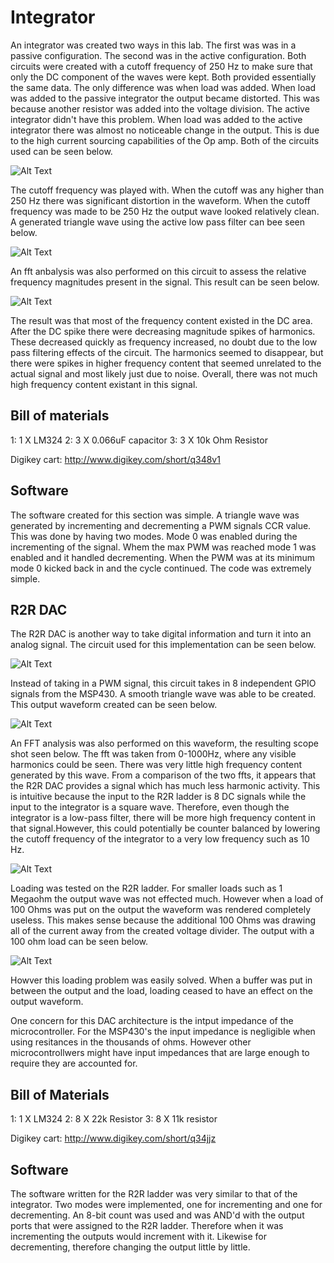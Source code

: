 # Integrator

An integrator was created two ways in this lab. The first was was in a passive configuration. The second was in the active configuration. Both circuits were created with a cutoff frequency of 250 Hz to make sure that only the DC component of the waves were kept. Both provided essentially the same data. The only difference was when load was added. When load was added to the passive integrator the output became distorted. This was because another resistor was added into the voltage division. The active integrator didn't have this problem. When load was added to the active integrator there was almost no noticeable change in the output. This is due to the high current sourcing capabilities of the Op amp. Both of the circuits used can be seen below.

![Alt Text]()

The cutoff frequency was played with. When the cutoff was any higher than 250 Hz there was significant distortion in the waveform. When the cutoff frequency was made to be 250 Hz the output wave looked relatively clean. A generated triangle wave using the active low pass filter can bee seen below.

![Alt Text]()

An fft anbalysis was also performed on this circuit to assess the relative frequency magnitudes present in the signal. This result can be seen below.

![Alt Text]()

The result was that most of the frequency content existed in the DC area. After the DC spike there were decreasing magnitude spikes of harmonics. These decreased quickly as frequency increased, no doubt due to the low pass filtering effects of the circuit. The harmonics seemed to disappear, but there were spikes in higher frequency content that seemed unrelated to the actual signal and most likely just due to noise. Overall, there was not much high frequency content existant in this signal.

## Bill of materials

1: 1 X LM324
2: 3 X 0.066uF capacitor
3: 3 X 10k Ohm Resistor

Digikey cart: http://www.digikey.com/short/q348v1

## Software

The software created for this section was simple. A triangle wave was generated by incrementing and decrementing a PWM signals CCR value. This was done by having two modes. Mode 0 was enabled during the incrementing of the signal. Whem the max PWM was reached mode 1 was enabled and it handled decrementing. When the PWM was at its minimum mode 0 kicked back in and the cycle continued. The code was extremely simple.

## R2R DAC

The R2R DAC is another way to take digital information and turn it into an analog signal. The circuit used for this implementation can be seen below. 

![Alt Text]()

Instead of taking in a PWM signal, this circuit takes in 8 independent GPIO signals from the MSP430. A smooth triangle wave was able to be created. This output waveform created can be seen below. 

![Alt Text]()

An FFT analysis was also performed on this waveform, the resulting scope shot seen below. The fft was taken from 0-1000Hz, where any visible harmonics could be seen. There was very little high frequency content generated by this wave. From a comparison of the two ffts, it appears that the R2R DAC provides a signal which has much less harmonic activity. This is intuitive because the input to the R2R ladder is 8 DC signals while the input to the integrator is a square wave. Therefore, even though the integrator is a low-pass filter, there will be more high frequency content in that signal.However, this could potentially be counter balanced by lowering the cutoff frequency of the integrator to a very low frequency such as 10 Hz.

![Alt Text]()

Loading was tested on the R2R ladder. For smaller loads such as 1 Megaohm the output wave was not effected much. However when a load of 100 Ohms was put on the output the waveform was rendered completely useless. This makes sense because the additional 100 Ohms was drawing all of the current away from the created voltage divider. The output with a 100 ohm load can be seen below.

![Alt Text]()

Howver this loading problem was easily solved. When a buffer was put in between the output and the load, loading ceased to have an effect on the output waveform.

One concern for this DAC architecture is the intput impedance of the microcontroller. For the MSP430's the input impedance is negligible when using resitances in the thousands of ohms. However other microcontrollwers might have input impedances that are large enough to require they are accounted for.

## Bill of Materials

1: 1 X LM324
2: 8 X 22k Resistor
3: 8 X 11k resistor

Digikey cart: http://www.digikey.com/short/q34jjz

## Software

The software written for the R2R ladder was very similar to that of the integrator. Two modes were implemented, one for incrementing and one for decrementing. An 8-bit count was used and was AND'd with the output ports that were assigned to the R2R ladder. Therefore when it was incrementing the outputs would increment with it. Likewise for decrementing, therefore changing the output little by little.